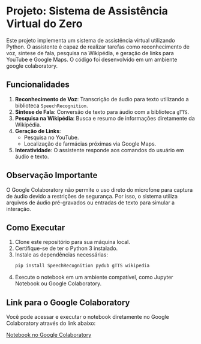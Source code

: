 # Projeto: Sistema de Assistência Virtual do Zero

Este projeto implementa um sistema de assistência virtual utilizando Python. O assistente é capaz de realizar tarefas como reconhecimento de voz, síntese de fala, pesquisa na Wikipédia, e geração de links para YouTube e Google Maps. O código foi desenvolvido em um ambiente google colaboratory.

## Funcionalidades

1. **Reconhecimento de Voz**: Transcrição de áudio para texto utilizando a biblioteca `SpeechRecognition`.
2. **Síntese de Fala**: Conversão de texto para áudio com a biblioteca `gTTS`.
3. **Pesquisa na Wikipédia**: Busca e resumo de informações diretamente da Wikipédia.
4. **Geração de Links**:
    - Pesquisa no YouTube.
    - Localização de farmácias próximas via Google Maps.
5. **Interatividade**: O assistente responde aos comandos do usuário em áudio e texto.

## Observação Importante

O Google Colaboratory não permite o uso direto do microfone para captura de áudio devido a restrições de segurança. Por isso, o sistema utiliza arquivos de áudio pré-gravados ou entradas de texto para simular a interação.

## Como Executar

1. Clone este repositório para sua máquina local.
2. Certifique-se de ter o Python 3 instalado.
3. Instale as dependências necessárias:
    ```bash
    pip install SpeechRecognition pydub gTTS wikipedia
    ```
4. Execute o notebook em um ambiente compatível, como Jupyter Notebook ou Google Colaboratory.

## Link para o Google Colaboratory

Você pode acessar e executar o notebook diretamente no Google Colaboratory através do link abaixo:

[Notebook no Google Colaboratory](https://colab.research.google.com/drive/1HnS5c9hkWDJyj-8HiK8bETEzS_R-S90x?usp=sharing)
